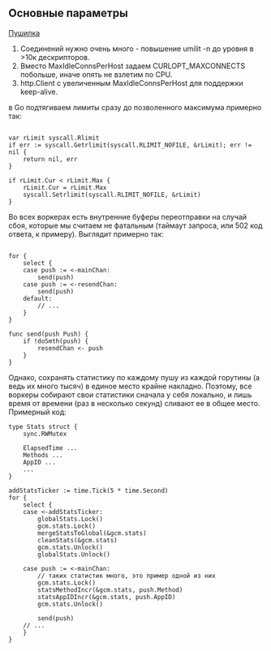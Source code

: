 

## Основные параметры

[Пушилка](https://habr.com/ru/company/vkontakte/blog/265731/)

1. Соединений нужно очень много - повышение umilit -n до уровня в >10к дескрипторов.
2. Вместо MaxIdleConnsPerHost задаем CURLOPT_MAXCONNECTS побольше, иначе опять не взлетим по CPU.
3. http.Client с увеличенным MaxIdleConnsPerHost для поддержки keep-alive.




в Go подтягиваем лимиты сразу до позволенного максимума примерно так:

```golang

var rLimit syscall.Rlimit
if err := syscall.Getrlimit(syscall.RLIMIT_NOFILE, &rLimit); err != nil {
	return nil, err
}

if rLimit.Cur < rLimit.Max {
	rLimit.Cur = rLimit.Max
	syscall.Setrlimit(syscall.RLIMIT_NOFILE, &rLimit)
}
```

Во всех воркерах есть внутренние буферы переотправки на случай сбоя, которые мы считаем не фатальным (таймаут запроса, или 502 код ответа, к примеру). Выглядит примерно так:

```golang

for {
	select {
	case push := <-mainChan:
		send(push)
	case push := <-resendChan:
		send(push)
	default:
		// ...
	}
}

func send(push Push) {
	if !doSmth(push) {
		resendChan <- push
	}
}
```


Однако, сохранять статистику по каждому пушу из каждой горутины (а ведь их много тысяч) в единое место крайне накладно. Поэтому, все воркеры собирают свои статистики сначала у себя локально, и лишь время от времени (раз в несколько секунд) сливают ее в общее место. Примерный код:

```golang
type Stats struct {
	sync.RWMutex

	ElapsedTime ...
	Methods ...
	AppID ...
	...
}

addStatsTicker := time.Tick(5 * time.Second)
for {
	select {
	case <-addStatsTicker:
		globalStats.Lock()
		gcm.stats.Lock()
		mergeStatsToGlobal(&gcm.stats)
		cleanStats(&gcm.stats)
		gcm.stats.Unlock()
		globalStats.Unlock()

	case push := <-mainChan:
		// таких статистик много, это пример одной из них
		gcm.stats.Lock()
		statsMethodIncr(&gcm.stats, push.Method)
		statsAppIDIncr(&gcm.stats, push.AppID)
		gcm.stats.Unlock()

		send(push)
	// ...
	}
}
```
